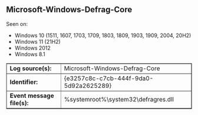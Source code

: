 ## Microsoft-Windows-Defrag-Core

Seen on:
* Windows 10 (1511, 1607, 1703, 1709, 1803, 1809, 1903, 1909, 2004, 20H2)
* Windows 11 (21H2)
* Windows 2012
* Windows 8.1

<table border="1" class="docutils">
  <tbody>
    <tr>
      <td><b>Log source(s):</b></td>
      <td>Microsoft-Windows-Defrag-Core</td>
    </tr>
    <tr>
      <td><b>Identifier:</b></td>
      <td>{e3257c8c-c7cb-444f-9da0-5d92a2625289}</td>
    </tr>
    <tr>
      <td><b>Event message file(s):</b></td>
      <td>%systemroot%\system32\defragres.dll</td>
    </tr>
  </tbody>
</table>

&nbsp;

